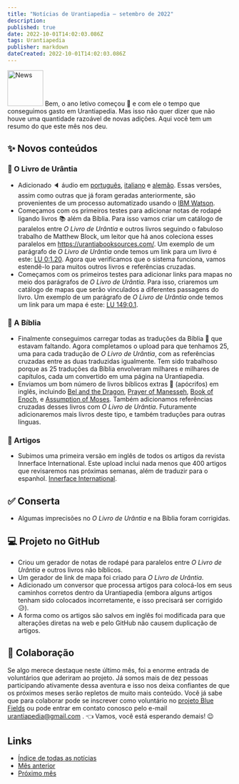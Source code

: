 ```yaml
---
title: "Notícias de Urantiapedia — setembro de 2022"
description:
published: true
date: 2022-10-01T14:02:03.086Z
tags: Urantiapedia
publisher: markdown
dateCreated: 2022-10-01T14:02:03.086Z
---
```


<img src="/_assets/svg/icon-news.svg" alt="News" style="width: 80px;"> Bem, o ano letivo começou :school: e com ele o tempo que conseguimos gasto em Urantiapedia. Mas isso não quer dizer que não houve uma quantidade razoável de novas adições. Aqui você tem um resumo do que este mês nos deu.

## :sparkles: Novos conteúdos

### :blue_book: O Livro de Urântia

- Adicionado :speaker: áudio em [português](/pt/The_Urantia_Book/0), [italiano](/it/The_Urantia_Book/0) e [alemão](/de/The_Urantia_Book/0). Essas versões, assim como outras que já foram geradas anteriormente, são provenientes de um processo automatizado usando o [IBM Watson](https://www.ibm.com/es-es/cloud/watson-speech-to-text).
- Começamos com os primeiros testes para adicionar notas de rodapé ligando livros :books: além da Bíblia. Para isso vamos criar um catálogo de paralelos entre _O Livro de Urântia_ e outros livros seguindo o fabuloso trabalho de Matthew Block, um leitor que há anos coleciona esses paralelos em https://urantiabooksources.com/. Um exemplo de um parágrafo de _O Livro de Urântia_ onde temos um link para um livro é este: [LU 0:1.20](/pt/The_Urantia_Book/0#p1_20). Agora que verificamos que o sistema funciona, vamos estendê-lo para muitos outros livros e referências cruzadas.
- Começamos com os primeiros testes para adicionar links para mapas no meio dos parágrafos de _O Livro de Urântia_. Para isso, criaremos um catálogo de mapas que serão vinculados a diferentes passagens do livro. Um exemplo de um parágrafo de _O Livro de Urântia_ onde temos um link para um mapa é este: [LU 149:0.1](/pt/The_Urantia_Book/149#p0_1).

### :closed_book: A Bíblia

- Finalmente conseguimos carregar todas as traduções da Bíblia :closed_book: que estavam faltando. Agora completamos o upload para que tenhamos 25, uma para cada tradução de _O Livro de Urântia_, com as referências cruzadas entre as duas traduzidas igualmente. Tem sido trabalhoso porque as 25 traduções da Bíblia envolveram milhares e milhares de capítulos, cada um convertido em uma página na Urantiapedia.
- Enviamos um bom número de livros bíblicos extras :green_book: (apócrifos) em inglês, incluindo [Bel and the Dragon](/en/Bible/Bel_and_the_Dragon/Index), [Prayer of Manesseh](/en/Bible/Prayer_of_Manesseh/Index), [Book of Enoch](/en/Bible/Book_of_Enoch/Index), e [Assumption of Moses](/en/Bible/Assumption_of_Moses/Index). Também adicionamos referências cruzadas desses livros com _O Livro de Urântia_. Futuramente adicionaremos mais livros deste tipo, e também traduções para outras línguas.

### :page_with_curl: Artigos

- Subimos uma primeira versão em inglês de todos os artigos da revista Innerface International. Este upload inclui nada menos que 400 artigos que revisaremos nas próximas semanas, além de traduzir para o espanhol. [Innerface International](/en/index/articles_innerface).

## :white_check_mark: Conserta

- Algumas imprecisões no _O Livro de Urântia_ e na Bíblia foram corrigidas.

## :computer: Projeto no GitHub

- Criou um gerador de notas de rodapé para paralelos entre _O Livro de Urântia_ e outros livros não bíblicos.
- Um gerador de link de mapa foi criado para _O Livro de Urântia_.
- Adicionado um conversor que processa artigos para colocá-los em seus caminhos corretos dentro da Urantiapedia (embora alguns artigos tenham sido colocados incorretamente, e isso precisará ser corrigido :disappointed_relieved:).
- A forma como os artigos são salvos em inglês foi modificada para que alterações diretas na web e pelo GitHub não causem duplicação de artigos.

## :blue_heart: Colaboração

Se algo merece destaque neste último mês, foi a enorme entrada de voluntários que aderiram ao projeto. Já somos mais de dez pessoas participando ativamente dessa aventura e isso nos deixa confiantes de que os próximos meses serão repletos de muito mais conteúdo. Você já sabe que para colaborar pode se inscrever como voluntário no [projeto Blue Fields](https://blue-fields.netlify.app/projects/292396532506821125) ou pode entrar em contato conosco pelo e-mail urantiapedia@gmail.com . :point_left: Vamos, você está esperando demais! :wink:


## Links

- [Índice de todas as notícias](/pt/news)
- [Mês anterior](/pt/news/2022/08)
- [Próximo mês](/pt/news/2022/10)